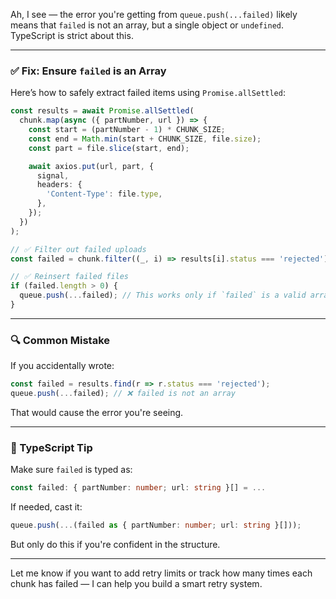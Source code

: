 Ah, I see — the error you're getting from `queue.push(...failed)` likely means that `failed` is not an array, but a single object or `undefined`. TypeScript is strict about this.

---

### ✅ Fix: Ensure `failed` is an Array

Here’s how to safely extract failed items using `Promise.allSettled`:

```ts
const results = await Promise.allSettled(
  chunk.map(async ({ partNumber, url }) => {
    const start = (partNumber - 1) * CHUNK_SIZE;
    const end = Math.min(start + CHUNK_SIZE, file.size);
    const part = file.slice(start, end);

    await axios.put(url, part, {
      signal,
      headers: {
        'Content-Type': file.type,
      },
    });
  })
);

// ✅ Filter out failed uploads
const failed = chunk.filter((_, i) => results[i].status === 'rejected');

// ✅ Reinsert failed files
if (failed.length > 0) {
  queue.push(...failed); // This works only if `failed` is a valid array
}
```

---

### 🔍 Common Mistake

If you accidentally wrote:

```ts
const failed = results.find(r => r.status === 'rejected');
queue.push(...failed); // ❌ failed is not an array
```

That would cause the error you're seeing.

---

### 🧠 TypeScript Tip

Make sure `failed` is typed as:

```ts
const failed: { partNumber: number; url: string }[] = ...
```

If needed, cast it:

```ts
queue.push(...(failed as { partNumber: number; url: string }[]));
```

But only do this if you're confident in the structure.

---

Let me know if you want to add retry limits or track how many times each chunk has failed — I can help you build a smart retry system.